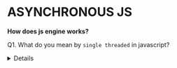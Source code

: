# ASYNCHRONOUS JS
**How does js engine works?**

Q1. What do you mean by `single threaded` in javascript?
<summary>
 
<details>

</details>
</summary>
